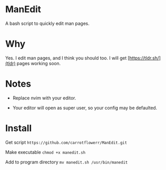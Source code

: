 # ManEdit
A bash script to quickly edit man pages.

# Why
Yes. I edit man pages, and I think you should too. I will get [https://tldr.sh/](tldr) pages working soon.

# Notes
* Replace nvim with your editor.

* Your editor will open as super user, so your config may be defaulted.

# Install
Get script
`https://github.com/carrotflowerr/ManEdit.git`

Make executable
`chmod +x manedit.sh`

Add to program directory
`mv manedit.sh /usr/bin/manedit`

